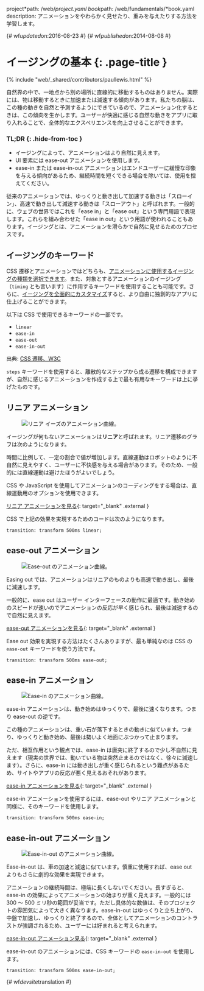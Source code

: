 project*path: /web/*project.yaml
book*path: /web/fundamentals/*book.yaml
description: アニメーションをやわらかく見せたり、重みを与えたりする方法を学習します。

{# wf*updated*on:2016-08-23 #}
{# wf*published*on:2014-08-08 #}

# イージングの基本 {: .page-title }

{% include "web/_shared/contributors/paullewis.html" %}

自然界の中で、一地点から別の場所に直線的に移動するものはありません。実際には、物は移動するときに加速または減速する傾向があります。私たちの脳は、この種の動きを自然と予測するようにできているので、アニメーション化するときは、この傾向を生かします。ユーザーが快適に感じる自然な動きをアプリに取り入れることで、全体的なエクスペリエンスを向上させることができます。

### TL;DR {: .hide-from-toc }

- イージングによって、アニメーションはより自然に見えます。
- UI 要素には ease-out アニメーションを使用します。
- ease-in または ease-in-out
アニメーションはエンドユーザーに緩慢な印象を与える傾向があるため、継続時間を短くできる場合を除いては、使用を控えてください。

従来のアニメーションでは、ゆっくりと動き出して加速する動きは「スローイン」、高速で動き出して減速する動きは「スローアウト」と呼ばれます。一般的に、ウェブの世界ではこれを「ease
in」と「ease out」という専門用語で表現します。これらを組み合わせた「ease in
out」という用語が使われることもあります。イージングとは、アニメーションを滑らかで自然に見せるためのプロセスです。

## イージングのキーワード

CSS
遷移とアニメーションではどちらも、[アニメーションに使用するイージングの種類を選択できます](choosing-the-right-easing)。また、対象とするアニメーションのイージング（`timing`
とも言います）に作用するキーワードを使用することも可能です。さらに、[イージングを全面的にカスタマイズ](custom-easing)すると、より自由に独創的なアプリに仕上げることができます。

以下は CSS で使用できるキーワードの一部です。

- `linear`
- `ease-in`
- `ease-out`
- `ease-in-out`

出典: [CSS
遷移、W3C](http://www.w3.org/TR/css3-transitions/#transition-timing-function-property)

`steps`
キーワードを使用すると、離散的なステップから成る遷移を構成できますが、自然に感じるアニメーションを作成する上で最も有用なキーワードは上に挙げたものです。

## リニア アニメーション


<div class="attempt-right">
  <figure>
    <img src="images/linear.png" alt="リニア イーズのアニメーション曲線。">
  </figure>
</div>



イージングが何もないアニメーションは**リニア**と呼ばれます。リニア遷移のグラフは次のようになります。

時間に比例して、一定の割合で値が増加します。直線運動はロボットのように不自然に見えやすく、ユーザーに不快感を与える場合があります。そのため、一般的には直線運動は避けたほうがよいでしょう。

CSS や JavaScript を使用してアニメーションのコーディングをする場合は、直線運動用のオプションを使用できます。 

[リニア
アニメーションを見る](https://googlesamples.github.io/web-fundamentals/fundamentals/design-and-ui/animations/box-move-linear.html){:
target="_blank" .external }


<div style="clear:both;"></div>



CSS で上記の効果を実現するためのコードは次のようになります。

```
transition: transform 500ms linear;
```

## ease-out アニメーション


<div class="attempt-right">
  <figure>
    <img src="images/ease-out.png" alt="Ease-out のアニメーション曲線。">
  </figure>
</div>



Easing out では、アニメーションはリニアのものよりも高速で動き出し、最後に減速します。

一般的に、ease out はユーザー
インターフェースの動作に最適です。動き始めのスピードが速いのでアニメーションの反応が早く感じられ、最後は減速するので自然に見えます。

[ease-out
アニメーションを見る](https://googlesamples.github.io/web-fundamentals/fundamentals/design-and-ui/animations/box-move-ease-out.html){:
target="_blank" .external }


<div style="clear:both;"></div>



Ease out 効果を実現する方法はたくさんありますが、最も単純なのは CSS の `ease-out` キーワードを使う方法です。

```
transition: transform 500ms ease-out;
```

## ease-in アニメーション


<div class="attempt-right">
  <figure>
    <img src="images/ease-in.png" alt="Ease-in のアニメーション曲線。">
  </figure>
</div>



ease-in アニメーションは、動き始めはゆっくりで、最後に速くなります。つまり ease-out の逆です。

この種のアニメーションは、重い石が落下するときの動きに似ています。つまり、ゆっくりと動き始め、最後は勢いよく地面にぶつかって止まります。

ただ、相互作用という観点では、ease-in
は唐突に終了するので少し不自然に見えます（現実の世界では、動いている物は突然止まるのではなく、徐々に減速します）。さらに、ease-in
には動き出しが重く感じられるという難点があるため、サイトやアプリの反応が悪く見えるおそれがあります。

[ease-in
アニメーションを見る](https://googlesamples.github.io/web-fundamentals/fundamentals/design-and-ui/animations/box-move-ease-in.html){:
target="_blank" .external }


<div style="clear:both;"></div>



ease-in アニメーションを使用するには、ease-out やリニア アニメーションと同様に、そのキーワードを使用します。

```
transition: transform 500ms ease-in;
```

## ease-in-out アニメーション


<div class="attempt-right">
  <figure>
    <img src="images/ease-in-out.png" alt="Ease-in-out のアニメーション曲線。">
  </figure>
</div>



Ease-in-out は、車の加速と減速に似ています。慎重に使用すれば、ease out よりもさらに劇的な効果を実現できます。

アニメーションの継続時間は、極端に長くしないでください。長すぎると、ease-in の効果によってアニメーションの始まりが重く見えます。一般的には 300 ～
500 ミリ秒の範囲が妥当です。ただし具体的な数値は、そのプロジェクトの雰囲気によって大きく異なります。ease-in-out
はゆっくりと立ち上がり、中盤で加速し、ゆっくりと終了するので、全体としてアニメーションのコントラストが強調されるため、ユーザーには好まれると考えられます。

[ease-in-out
アニメーション見る](https://googlesamples.github.io/web-fundamentals/fundamentals/design-and-ui/animations/box-move-ease-in-out.html){:
target="_blank" .external }


<div style="clear:both;"></div>



ease-in-out のアニメーションには、CSS キーワードの `ease-in-out` を使用します。

```
transition: transform 500ms ease-in-out;
```

{# wf*devsite*translation #}
